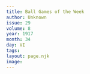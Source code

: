```yaml
---
title: Ball Games of the Week
author: Unknown
issue: 29
volume: 8
year: 1917
month: 34
day: VI
tags:
layout: page.njk
image:
---
```


